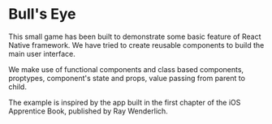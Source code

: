 # Bull's Eye

This small game has been built to demonstrate some basic feature of React Native framework.
We have tried to create reusable components to build the main user interface.

We make use of functional components and class based components, proptypes, component's state and props, value passing from parent to child.

The example is inspired by the app built in the first chapter of the iOS Apprentice Book, published by Ray Wenderlich.

